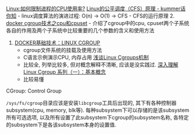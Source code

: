 [Linux:如何限制进程的CPU使用率?](https://www.techforgeek.info/how_to_limit_cpu_usage.html)
[Linux的公平调度（CFS）原理 - kummer话你知](https://www.jianshu.com/p/673c9e4817a8)
    - linux调度算法的演进过程: O(n) -> O(1) -> CFS
    - CFS的运行原理
2. [docker cgroup技术之cpu和cpuset](https://www.cnblogs.com/charlieroro/p/10281469.html)
    - 介绍了cgroup中的cpu, cpuset两个子系统各自的作用及两个子系统中比较重要的几个参数的含义和使用方法
1. [DOCKER基础技术：LINUX CGROUP](https://coolshell.cn/articles/17049.html)
    - cgroup文件系统的挂载及使用方法
    - C语言示例演示CPU, 内存占用
[浅谈Linux Cgroups机制](https://zhuanlan.zhihu.com/p/81668069)
    - 比较全, 列举比较多, 但对概念解释不清晰, 应该是没实践过.
[深入理解 Linux Cgroup 系列（一）：基本概念](https://www.cnblogs.com/ryanyangcs/p/11198140.html)
    - 比较易懂

CGroup: Control Group

`/sys/fs/cgroup`目录应该是安装`libcgroup`工具后出现的, 其下有各种控制器subsystem(cpu, memory, blk等). 每种subsystem下可以存储的是该subsystem所有可选选项, 以及所有设置了此subsystem下cgroup的subsystem名称, 各特定的subsystem下是各该subsystem本身的设置值.
